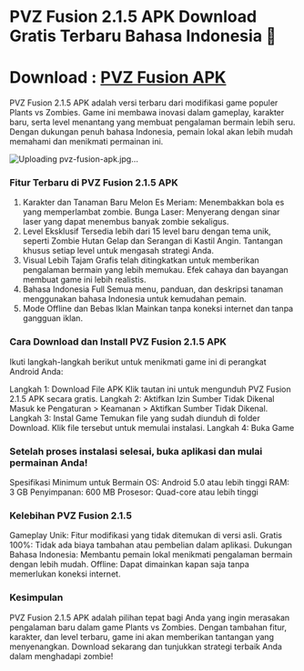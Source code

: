 # PVZ Fusion 2.1.5 APK Download Gratis Terbaru Bahasa Indonesia 👋

# Download : [PVZ Fusion APK](https://gamemodfree.com/pvz-fusion-apk)

PVZ Fusion 2.1.5 APK adalah versi terbaru dari modifikasi game populer Plants vs Zombies. Game ini membawa inovasi dalam gameplay, karakter baru, serta level menantang yang membuat pengalaman bermain lebih seru. Dengan dukungan penuh bahasa Indonesia, pemain lokal akan lebih mudah memahami dan menikmati permainan ini.

![Uploading pvz-fusion-apk.jpg…]()


### Fitur Terbaru di PVZ Fusion 2.1.5 APK
1. Karakter dan Tanaman Baru
Melon Es Meriam: Menembakkan bola es yang memperlambat zombie.
Bunga Laser: Menyerang dengan sinar laser yang dapat menembus banyak zombie sekaligus.
2. Level Eksklusif
Tersedia lebih dari 15 level baru dengan tema unik, seperti Zombie Hutan Gelap dan Serangan di Kastil Angin.
Tantangan khusus setiap level untuk mengasah strategi Anda.
3. Visual Lebih Tajam
Grafis telah ditingkatkan untuk memberikan pengalaman bermain yang lebih memukau.
Efek cahaya dan bayangan membuat game ini lebih realistis.
4. Bahasa Indonesia Full
Semua menu, panduan, dan deskripsi tanaman menggunakan bahasa Indonesia untuk kemudahan pemain.
5. Mode Offline dan Bebas Iklan
Mainkan tanpa koneksi internet dan tanpa gangguan iklan.

### Cara Download dan Install PVZ Fusion 2.1.5 APK
Ikuti langkah-langkah berikut untuk menikmati game ini di perangkat Android Anda:

Langkah 1: Download File APK
Klik tautan ini untuk mengunduh PVZ Fusion 2.1.5 APK secara gratis.
Langkah 2: Aktifkan Izin Sumber Tidak Dikenal
Masuk ke Pengaturan > Keamanan > Aktifkan Sumber Tidak Dikenal.
Langkah 3: Instal Game
Temukan file yang sudah diunduh di folder Download. Klik file tersebut untuk memulai instalasi.
Langkah 4: Buka Game

### Setelah proses instalasi selesai, buka aplikasi dan mulai permainan Anda!
Spesifikasi Minimum untuk Bermain
OS: Android 5.0 atau lebih tinggi
RAM: 3 GB
Penyimpanan: 600 MB
Prosesor: Quad-core atau lebih tinggi

### Kelebihan PVZ Fusion 2.1.5
Gameplay Unik: Fitur modifikasi yang tidak ditemukan di versi asli.
Gratis 100%: Tidak ada biaya tambahan atau pembelian dalam aplikasi.
Dukungan Bahasa Indonesia: Membantu pemain lokal menikmati pengalaman bermain dengan lebih mudah.
Offline: Dapat dimainkan kapan saja tanpa memerlukan koneksi internet.

### Kesimpulan
PVZ Fusion 2.1.5 APK adalah pilihan tepat bagi Anda yang ingin merasakan pengalaman baru dalam game Plants vs Zombies. Dengan tambahan fitur, karakter, dan level terbaru, game ini akan memberikan tantangan yang menyenangkan. Download sekarang dan tunjukkan strategi terbaik Anda dalam menghadapi zombie!
